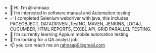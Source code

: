 - 👋 Hi, I’m @rahnaap
- 👀 I’m interested in software manual and Automation testing.
- ✅ I completed Selenium webdriver with java, this includes PAGEOBJECT, DATADRIVEN ,TestNG, MAVEN, JENKINS, LOG4J, CUCUMBER, HTML REPORTS, EXCEL API, GRID PARALLEL TESTING.
- 🌱 I’m currently learning Appium mobile automation testing.
- 💞️ I’m looking for a QA analyst job.
- 📫 you can reach me on rahnaap9@gmail.com

<!---
rahnaap/rahnaap is a ✨ special ✨ repository because its `README.md` (this file) appears on your GitHub profile.
You can click the Preview link to take a look at your changes.
--->
